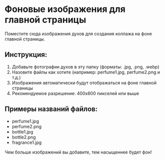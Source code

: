 # Фоновые изображения для главной страницы

Поместите сюда изображения духов для создания коллажа на фоне главной страницы.

## Инструкция:
1. Добавьте фотографии духов в эту папку (форматы: .jpg, .png, .webp)
2. Назовите файлы как хотите (например: perfume1.jpg, perfume2.png и т.д.)
3. Изображения автоматически будут отображаться на фоне главной страницы
4. Рекомендуемое разрешение: 400x600 пикселей или выше

## Примеры названий файлов:
- perfume1.jpg
- perfume2.png
- bottle1.jpg
- bottle2.png
- fragrance1.jpg

Чем больше изображений вы добавите, тем насыщеннее будет фон!
